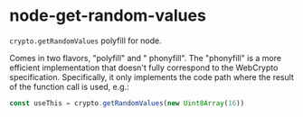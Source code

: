 # node-get-random-values

`crypto.getRandomValues` polyfill for node.

Comes in two flavors, "polyfill" and " phonyfill". The "phonyfill" is a more efficient implementation that doesn't fully correspond to the WebCrypto specification. Specifically, it only implements the code path where the result of the function call is used, e.g.:

```js
const useThis = crypto.getRandomValues(new Uint8Array(16))
```